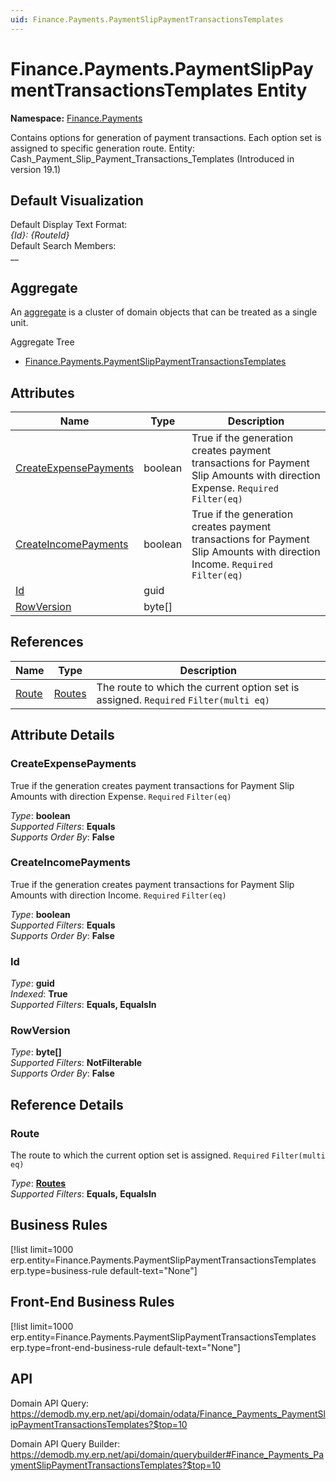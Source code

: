 ```yaml
---
uid: Finance.Payments.PaymentSlipPaymentTransactionsTemplates
---
```

# Finance.Payments.PaymentSlipPaymentTransactionsTemplates Entity

**Namespace:** [Finance.Payments](Finance.Payments.md)  

Contains options for generation of payment transactions. Each option set is assigned to specific generation route. Entity: Cash_Payment_Slip_Payment_Transactions_Templates (Introduced in version 19.1)

## Default Visualization
Default Display Text Format:  
_{Id}: {RouteId}_  
Default Search Members:  
__  

## Aggregate
An [aggregate](https://docs.erp.net/tech/advanced/concepts/aggregates.html) is a cluster of domain objects that can be treated as a single unit.  

Aggregate Tree  
* [Finance.Payments.PaymentSlipPaymentTransactionsTemplates](Finance.Payments.PaymentSlipPaymentTransactionsTemplates.md)  

## Attributes

| Name | Type | Description |
| ---- | ---- | --- |
| [CreateExpensePayments](Finance.Payments.PaymentSlipPaymentTransactionsTemplates.md#createexpensepayments) | boolean | True if the generation creates payment transactions for Payment Slip Amounts with direction Expense. `Required` `Filter(eq)` 
| [CreateIncomePayments](Finance.Payments.PaymentSlipPaymentTransactionsTemplates.md#createincomepayments) | boolean | True if the generation creates payment transactions for Payment Slip Amounts with direction Income. `Required` `Filter(eq)` 
| [Id](Finance.Payments.PaymentSlipPaymentTransactionsTemplates.md#id) | guid |  
| [RowVersion](Finance.Payments.PaymentSlipPaymentTransactionsTemplates.md#rowversion) | byte[] |  

## References

| Name | Type | Description |
| ---- | ---- | --- |
| [Route](Finance.Payments.PaymentSlipPaymentTransactionsTemplates.md#route) | [Routes](Systems.Workflow.Routes.md) | The route to which the current option set is assigned. `Required` `Filter(multi eq)` |


## Attribute Details

### CreateExpensePayments

True if the generation creates payment transactions for Payment Slip Amounts with direction Expense. `Required` `Filter(eq)`

_Type_: **boolean**  
_Supported Filters_: **Equals**  
_Supports Order By_: **False**  

### CreateIncomePayments

True if the generation creates payment transactions for Payment Slip Amounts with direction Income. `Required` `Filter(eq)`

_Type_: **boolean**  
_Supported Filters_: **Equals**  
_Supports Order By_: **False**  

### Id

_Type_: **guid**  
_Indexed_: **True**  
_Supported Filters_: **Equals, EqualsIn**  

### RowVersion

_Type_: **byte[]**  
_Supported Filters_: **NotFilterable**  
_Supports Order By_: **False**  


## Reference Details

### Route

The route to which the current option set is assigned. `Required` `Filter(multi eq)`

_Type_: **[Routes](Systems.Workflow.Routes.md)**  
_Supported Filters_: **Equals, EqualsIn**  



## Business Rules

[!list limit=1000 erp.entity=Finance.Payments.PaymentSlipPaymentTransactionsTemplates erp.type=business-rule default-text="None"]

## Front-End Business Rules

[!list limit=1000 erp.entity=Finance.Payments.PaymentSlipPaymentTransactionsTemplates erp.type=front-end-business-rule default-text="None"]

## API

Domain API Query:
<https://demodb.my.erp.net/api/domain/odata/Finance_Payments_PaymentSlipPaymentTransactionsTemplates?$top=10>

Domain API Query Builder:
<https://demodb.my.erp.net/api/domain/querybuilder#Finance_Payments_PaymentSlipPaymentTransactionsTemplates?$top=10>

